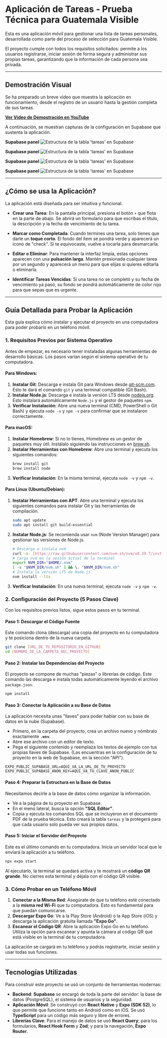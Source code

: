 # Aplicación de Tareas - Prueba Técnica para Guatemala Visible

Esta es una aplicación móvil para gestionar una lista de tareas personales, desarrollada como parte del proceso de selección para Guatemala Visible.

El proyecto cumple con todos los requisitos solicitados: permite a los usuarios registrarse, iniciar sesión de forma segura y administrar sus propias tareas, garantizando que la información de cada persona sea privada.

---

## Demostración Visual

Se ha preparado un breve video que muestra la aplicación en funcionamiento, desde el registro de un usuario hasta la gestión completa de sus tareas.

[**Ver Video de Demostración en YouTube**](https://youtu.be/HtjMB1igO90)

A continuación, se muestran capturas de la configuración en Supabase que sustenta la aplicación.

**Supabase panel**
![Estructura de la tabla 'tareas' en Supabase](assets/images/1.png)

**Supabase panel**
![Estructura de la tabla 'tareas' en Supabase](assets/images/2.png)

**Supabase panel**
![Estructura de la tabla 'tareas' en Supabase](assets/images/3.png)

**Supabase panel**
![Estructura de la tabla 'tareas' en Supabase](assets/images/4.png)


---

## ¿Cómo se usa la Aplicación?

La aplicación está diseñada para ser intuitiva y funcional.

* **Crear una Tarea**: En la pantalla principal, presiona el botón `+` que flota en la parte de abajo. Se abrirá un formulario para que escribas el título, la descripción y la fecha de vencimiento de tu tarea.

* **Marcar como Completada**: Cuando termines una tarea, solo tienes que darle un **toque corto**. El fondo del ítem se pondrá verde y aparecerá un ícono de "check". Si te equivocaste, vuelve a tocarla para desmarcarla.

* **Editar o Eliminar**: Para mantener la interfaz limpia, estas opciones aparecen con una **pulsación larga**. Mantén presionada cualquier tarea por un segundo y aparecerá un menú para que elijas si quieres editarla o eliminarla.

* **Identificar Tareas Vencidas**: Si una tarea no se completó y su fecha de vencimiento ya pasó, su fondo se pondrá automáticamente de color rojo para que sepas que es urgente.

---

## Guía Detallada para Probar la Aplicación

Esta guía explica cómo instalar y ejecutar el proyecto en una computadora para poder probarlo en un teléfono móvil.

### 1. Requisitos Previos por Sistema Operativo

Antes de empezar, es necesario tener instaladas algunas herramientas de desarrollo básicas. Los pasos varían según el sistema operativo de tu computadora.

#### Para Windows:
1.  **Instalar Git**: Descarga e instala Git para Windows desde [git-scm.com](https://git-scm.com/). Esto te dará el comando `git` y una terminal compatible (Git Bash).
2.  **Instalar Node.js**: Descarga e instala la versión LTS desde [nodejs.org](https://nodejs.org/). Esto instalará automáticamente `Node.js` y el gestor de paquetes `npm`.
3.  **Verificar Instalación**: Abre una nueva terminal (CMD, PowerShell o Git Bash) y ejecuta `node -v` y `npm -v` para confirmar que se instalaron correctamente.

#### Para macOS:
1.  **Instalar Homebrew**: Si no lo tienes, Homebrew es un gestor de paquetes muy útil. Instálalo siguiendo las instrucciones en [brew.sh](https://brew.sh/).
2.  **Instalar Herramientas con Homebrew**: Abre una terminal y ejecuta los siguientes comandos:
    ```bash
    brew install git
    brew install node
    ```
3.  **Verificar Instalación**: En la misma terminal, ejecuta `node -v` y `npm -v`.

#### Para Linux (Ubuntu/Debian):
1.  **Instalar Herramientas con APT**: Abre una terminal y ejecuta los siguientes comandos para instalar Git y las herramientas de compilación.
    ```bash
    sudo apt update
    sudo apt install git build-essential
    ```
2.  **Instalar Node.js**: Se recomienda usar `nvm` (Node Version Manager) para gestionar las versiones de Node.js.
    ```bash
    # Descarga e instala nvm
    curl -o- [https://raw.githubusercontent.com/nvm-sh/nvm/v0.39.7/install.sh](https://raw.githubusercontent.com/nvm-sh/nvm/v0.39.7/install.sh) | bash
    # Carga nvm en la sesión actual de la terminal
    export NVM_DIR="$HOME/.nvm"
    [ -s "$NVM_DIR/nvm.sh" ] && \. "$NVM_DIR/nvm.sh"
    # Instala la versión LTS de Node.js
    nvm install --lts
    ```
3.  **Verificar Instalación**: En una nueva terminal, ejecuta `node -v` y `npm -v`.

### 2. Configuración del Proyecto (5 Pasos Clave)

Con los requisitos previos listos, sigue estos pasos en tu terminal.

#### Paso 1: Descargar el Código Fuente
Este comando clona (descarga) una copia del proyecto en tu computadora y te posiciona dentro de la nueva carpeta.
```bash
git clone [URL_DE_TU_REPOSITORIO_EN_GITHUB]
cd [NOMBRE_DE_LA_CARPETA_DEL_PROYECTO]
```

#### Paso 2: Instalar las Dependencias del Proyecto
El proyecto se compone de muchas "piezas" o librerías de código. Este comando las descarga e instala todas automáticamente leyendo el archivo `package.json`.
```bash
npm install
```

#### Paso 3: Conectar la Aplicación a su Base de Datos
La aplicación necesita unas "llaves" para poder hablar con su base de datos en la nube (Supabase).
* Primero, en la carpeta del proyecto, crea un archivo nuevo y nómbralo exactamente **`.env`**.
* Abre ese archivo con un editor de texto.
* Pega el siguiente contenido y reemplaza los textos de ejemplo con tus propias llaves de Supabase. (Las encuentras en la configuración de tu proyecto en la web de Supabase, en la sección "API").

```
EXPO_PUBLIC_SUPABASE_URL=AQUI_VA_LA_URL_DE_TU_PROYECTO
EXPO_PUBLIC_SUPABASE_ANON_KEY=AQUI_VA_TU_CLAVE_ANON_PUBLIC
```

#### Paso 4: Preparar la Estructura en la Base de Datos
Necesitamos decirle a la base de datos cómo organizar la información.
* Ve a la página de tu proyecto en Supabase.
* En el menú lateral, busca la opción **"SQL Editor"**.
* Copia y ejecuta los comandos SQL que se incluyeron en el documento PDF de la prueba técnica. Esto creará la tabla `tareas` y la protegerá para que cada usuario solo pueda ver sus propios datos.

#### Paso 5: Iniciar el Servidor del Proyecto
Este es el último comando en tu computadora. Inicia un servidor local que le enviará la aplicación a tu teléfono.
```bash
npx expo start
```
Al ejecutarlo, la terminal se quedará activa y te mostrará un **código QR grande**. No cierres esta terminal y déjala con el código QR visible.

### 3. Cómo Probar en un Teléfono Móvil

1.  **Conectar a la Misma Red**: Asegúrate de que tu teléfono esté conectado a la **misma red Wi-Fi** que tu computadora. Esto es fundamental para que puedan comunicarse.
2.  **Descargar Expo Go**: Ve a la Play Store (Android) o la App Store (iOS) y descarga la aplicación gratuita llamada **"Expo Go"**.
3.  **Escanear el Código QR**: Abre la aplicación Expo Go en tu teléfono. Utiliza la opción para escanear y apunta la cámara al código QR que está visible en la terminal de tu computadora.

La aplicación se cargará en tu teléfono y podrás registrarte, iniciar sesión y usar todas sus funciones.

---

## Tecnologías Utilizadas

Para construir este proyecto se usó un conjunto de herramientas modernas:

* **Backend**: **Supabase** se encargó de toda la parte del servidor: la base de datos (PostgreSQL), el sistema de usuarios y la seguridad.
* **Aplicación Móvil**: Se construyó con **React Native** y **Expo (SDK 52)**, lo que permite que funcione tanto en Android como en iOS. Se usó **TypeScript** para un código más seguro y libre de errores.
* **Librerías Clave**: Para el manejo de datos se usó **React Query**; para los formularios, **React Hook Form** y **Zod**; y para la navegación, **Expo Router**.
